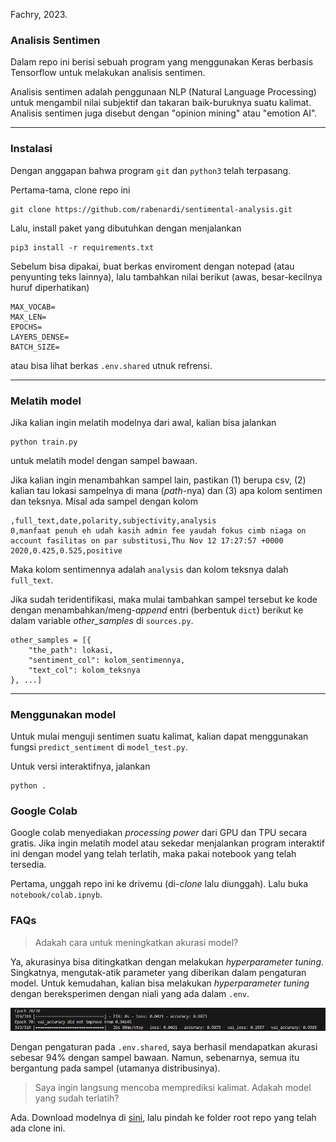 Fachry, 2023.

### Analisis Sentimen
Dalam repo ini berisi sebuah program yang menggunakan Keras berbasis Tensorflow untuk melakukan analisis sentimen.

Analisis sentimen adalah penggunaan NLP (Natural Language Processing) untuk mengambil nilai subjektif dan takaran baik-buruknya suatu kalimat. Analisis sentimen juga disebut dengan "opinion mining" atau "emotion AI".

---
### Instalasi
Dengan anggapan bahwa program `git` dan `python3` telah terpasang.

Pertama-tama, clone repo ini
```
git clone https://github.com/rabenardi/sentimental-analysis.git
```

Lalu, install paket yang dibutuhkan dengan menjalankan
```
pip3 install -r requirements.txt
```

Sebelum bisa dipakai, buat berkas enviroment dengan notepad (atau penyunting teks lainnya), lalu tambahkan nilai berikut (awas, besar-kecilnya huruf diperhatikan)
```
MAX_VOCAB=
MAX_LEN=
EPOCHS=
LAYERS_DENSE=
BATCH_SIZE=
```
atau bisa lihat berkas `.env.shared` utnuk refrensi.

---
### Melatih model
Jika kalian ingin melatih modelnya dari awal, kalian bisa jalankan
```
python train.py
```
untuk melatih model dengan sampel bawaan.

Jika kalian ingin menambahkan sampel lain, pastikan (1) berupa csv, (2) kalian tau lokasi sampelnya di mana (_path_-nya) dan (3) apa kolom sentimen dan teksnya. Misal ada sampel dengan kolom
```
,full_text,date,polarity,subjectivity,analysis
0,manfaat penuh eh udah kasih admin fee yaudah fokus cimb niaga on account fasilitas on par substitusi,Thu Nov 12 17:27:57 +0000 2020,0.425,0.525,positive
```
Maka kolom sentimennya adalah `analysis` dan kolom teksnya dalah `full_text`.

Jika sudah teridentifikasi, maka mulai tambahkan sampel tersebut ke kode dengan menambahkan/meng-_append_ entri (berbentuk `dict`) berikut ke dalam variable _other_samples_ di `sources.py`.
```
other_samples = [{
    "the_path": lokasi,
    "sentiment_col": kolom_sentimennya,
    "text_col": kolom_teksnya
}, ...]
```

---
### Menggunakan model
Untuk mulai menguji sentimen suatu kalimat, kalian dapat menggunakan fungsi `predict_sentiment` di `model_test.py`.

Untuk versi interaktifnya, jalankan
```
python .
```

### Google Colab
Google colab menyediakan _processing power_ dari GPU dan TPU secara gratis. Jika ingin melatih model atau sekedar menjalankan program interaktif ini dengan model yang telah terlatih, maka pakai notebook yang telah tersedia.

Pertama, unggah repo ini ke drivemu (di-_clone_ lalu diunggah). Lalu buka `notebook/colab.ipnyb`.

### FAQs
>  Adakah cara untuk meningkatkan akurasi model?

Ya, akurasinya bisa ditingkatkan dengan melakukan _hyperparameter tuning_. Singkatnya, mengutak-atik parameter yang diberikan dalam pengaturan model. Untuk kemudahan, kalian bisa melakukan _hyperparameter tuning_ dengan bereksperimen dengan niali yang ada dalam `.env`.

![contoh](./assets/hyperparameter%20tuning%20example.png)

Dengan pengaturan pada `.env.shared`, saya berhasil mendapatkan akurasi sebesar 94% dengan sampel bawaan. Namun, sebenarnya, semua itu bergantung pada sampel (utamanya distribusinya).

> Saya ingin langsung mencoba memprediksi kalimat. Adakah model yang sudah terlatih?

Ada. Download modelnya di [sini](https://drive.google.com/file/d/1Q1kEFc6xTFs2pnI713i2Gx96JzOInIZa/view?usp=drive_link), lalu pindah ke folder root repo yang telah ada clone ini.
